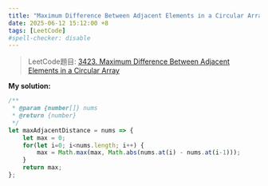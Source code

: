 ```yaml
---
title: "Maximum Difference Between Adjacent Elements in a Circular Array"
date: 2025-06-12 15:12:00 +8
tags: [LeetCode]
#spell-checker: disable
---
```


> LeetCode題目: [3423. Maximum Difference Between Adjacent Elements in a Circular Array](https://leetcode.com/problems/maximum-difference-between-adjacent-elements-in-a-circular-array/description/?envType=daily-question&envId=2025-06-12)

**My solution:**
```js
/**
 * @param {number[]} nums
 * @return {number}
 */
let maxAdjacentDistance = nums => {
    let max = 0;
    for(let i=0; i<nums.length; i++) {
        max = Math.max(max, Math.abs(nums.at(i) - nums.at(i-1)));
    }
    return max;
};
```
